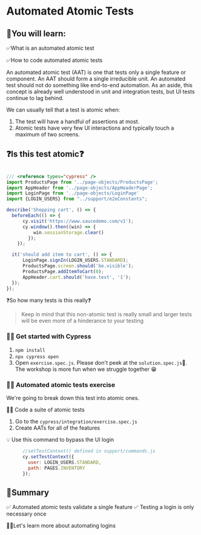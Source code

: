 # Automated Atomic Tests

## 🧠You will learn:

✅What is an automated atomic test 

✅How to code automated atomic tests


An automated atomic test (AAT) is one that tests only a single feature or component. An AAT should form a single irreducible unit. An automated test should not do something like end-to-end automation. As an aside, this concept is already well understood in unit and integration tests, but UI tests continue to lag behind.

We can usually tell that a test is atomic when:
1. The test will have a handful of assertions at most. 
2. Atomic tests have very few UI interactions and typically touch a maximum of two screens.  

## ❓Is this test atomic❓

```js

/// <reference types="cypress" />
import ProductsPage from '../page-objects/ProductsPage';
import AppHeader from '../page-objects/AppHeaderPage';
import LoginPage from '../page-objects/LoginPage'
import {LOGIN_USERS} from "../support/e2eConstants";

describe('Shopping cart', () => {
  beforeEach(() => {
      cy.visit('https://www.saucedemo.com/v1');
      cy.window().then((win) => {
          win.sessionStorage.clear()
        });
    });

  it('should add item to cart', () => {
      LoginPage.signIn(LOGIN_USERS.STANDARD);
      ProductsPage.screen.should('be.visible');
      ProductsPage.addItemToCart(0);
      AppHeader.cart.should('have.text', '1');
  });
});

```

❓So how many tests is this really❓

> Keep in mind that this non-atomic test is really small and larger tests will be even
> more of a hinderance to your testing

### 🏋️‍♀️ Get started with Cypress

1. `npm install`
2. `npx cypress open`
3. Open `exercise.spec.js`. Please don't peek at the `solution.spec.js`🙏. The workshop is more fun when we struggle together 😁

### 🏋️‍♀️ Automated atomic tests exercise

We're going to break down this test into atomic ones.

🏋️‍♀️ Code a suite of atomic tests

1. Go to the `cypress/integration/exercise.spec.js`
2. Create AATs for all of the features

💡 Use this command to bypass the UI login

```js
      //setTestContext() defined in support/commands.js
      cy.setTestContext({
        user: LOGIN_USERS.STANDARD,
        path: PAGES.INVENTORY
      });

```

## 📔Summary

✅ Automated atomic tests validate a single feature
✅ Testing a login is only necessary once

🏃‍♀️Let's learn more about automating logins
